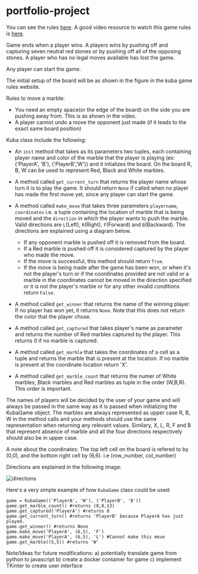 # portfolio-project

You can see the rules [here](https://sites.google.com/site/boardandpieces/list-of-games/kuba).
A good video resource to watch this game rules is [here](https://www.youtube.com/watch?v=XglqkfzsXYc).

Game ends when a player wins. A players wins by pushing off and capturing seven neutral red stones or by pushing off all of the opposing stones. A player who has no legal moves available has lost the game.

Any player can start the game.

The initial setup of the board will be as shown in the figure in the kuba game rules website. 

Rules to move a marble:
- You need an empty space(or the edge of the board) on the side you are pushing away from. This is as shown in the video.
- A player cannot undo a move the opponent just made (if it leads to the exact same board position)

Kuba class include the following:

* An `init` method that takes as its parameters two tuples, each containing player name and color of the marble that the player is playing (ex: ('PlayerA', 'B'), ('PlayerB','W')) and it intializes the board. On the board R, B, W can be used to represent Red, Black and White marbles. 

* A method called `get_current_turn` that returns the player name whose turn it is to play the game. It should return `None` if called when no player has made the first move yet, since any player can start the game.

* A method called `make_move` that takes three parameters `playername`, `coordinates` i.e. a tuple containing the location of marble that is being moved and the `direction` in which the player wants to push the marble. Valid directions are `L`(Left), `R`(Right), `F`(Forward) and `B`(Backward). The directions are explained using a diagram below.
  - If any opponent marble is pushed off it is removed from the board. 
  - If a Red marble is pushed off it is considered captured by the player who made the move. 
  - If the move is successful, this method should return `True`. 
  - If the move is being made after the game has been won, or when it's not the player's turn or if the coordinates provided are not valid or a marble in the coordinates cannot be moved in the direction specified or it is not the player's marble or for any other invalid conditions return `False`.  

* A method called `get_winner` that returns the name of the winning player. If no player has won yet, it returns `None`. Note that this does *not* return the color that the player chose.

* A method called `get_captured` that takes player's name as parameter and returns the number of Red marbles captured by the player. This returns 0 if no marble is captured.

* A method called `get_marble` that takes the coordinates of a cell as a tuple and returns the marble that is present at the location. If no marble is present at the coordinate location return 'X'.

* A method called `get_marble_count` that returns the numer of White marbles, Black marbles and Red marbles as tuple in the order (W,B,R). This order is important.

The names of players will be decided by the user of your game and will always be passed in the same way as it is passed when initializing the KubaGame object. The marbles are always represented as upper case R, B, W in the method calls and your methods should use the same representation when returning any relevant values. Similary, X, L, R, F and B that represent absence of marble and all the four directions respectively should also be in upper case.

A note about the coordinates: The top left cell on the board is refered to by (0,0),  and the bottom right cell by (6,6). i.e (row_number, col_number)

Directions are explained in the following image:

![directions](https://user-images.githubusercontent.com/32501313/117386394-b08b1180-ae9b-11eb-9779-9bbd8531c91d.PNG)

Here's a very simple example of how `KubaGame` class could be used:
```
game = KubaGame(('PlayerA', 'W'), ('PlayerB', 'B'))
game.get_marble_count() #returns (8,8,13)
game.get_captured('PlayerA') #returns 0
game.get_current_turn() #returns 'PlayerB' because PlayerA has just played.
game.get_winner() #returns None
game.make_move('PlayerA', (6,5), 'F')
game.make_move('PlayerA', (6,5), 'L') #Cannot make this move
game.get_marble((5,5)) #returns 'W'
```
Note/Ideas for future modifications: a) potentially translate game from python to javascript b) create a docker container for game c) implement TKinter to create user interface
